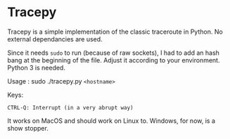 Tracepy
===

Tracepy is a simple implementation of the classic traceroute in Python. 
No external dependancies are used.

Since it needs `sudo` to run (because of raw sockets), I had to add an hash bang at the beginning of the file. 
Adjust it according to your environment. Python 3 is needed.

Usage : sudo ./tracepy.py `<hostname>`

Keys:

	CTRL-Q: Interrupt (in a very abrupt way)

It works on MacOS and should work on Linux to. Windows, for now, is a show stopper.

